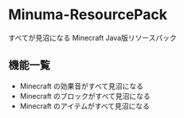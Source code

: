 # Minuma-ResourcePack

すべてが見沼になる Minecraft Java版リソースパック

## 機能一覧

- Minecraft の効果音がすべて見沼になる
- Minecraft のブロックがすべて見沼になる
- Minecraft のアイテムがすべて見沼になる

